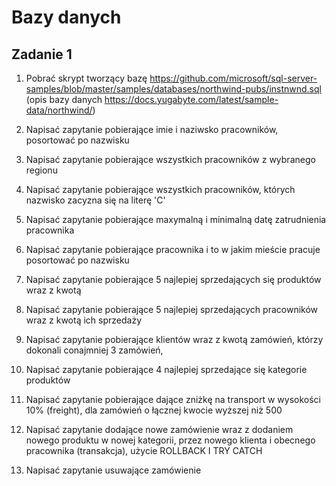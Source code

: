 # Bazy danych
## Zadanie 1 
1. Pobrać skrypt tworzący bazę https://github.com/microsoft/sql-server-samples/blob/master/samples/databases/northwind-pubs/instnwnd.sql (opis bazy danych https://docs.yugabyte.com/latest/sample-data/northwind/)

2. Napisać zapytanie pobierające imie i naziwsko pracowników, posortować po nazwisku
3. Napisać zapytanie pobierające wszystkich pracowników z wybranego regionu
4. Napisać zapytanie pobierające wszystkich pracowników, których nazwisko zacyzna się na literę 'C'
5. Napisać zapytanie pobierające maxymalną i minimalną datę zatrudnienia pracownika
6. Napisać zapytanie pobierające pracownika i to w jakim mieście pracuje posortować po nazwisku
7. Napisać zapytanie pobierające 5 najlepiej sprzedających się produktów wraz z kwotą
8. Napisać zapytanie pobierające 5 najlepiej sprzedających pracowników wraz z kwotą ich sprzedaży
9. Napisać zapytanie pobierające klientów wraz z kwotą zamówień, którzy dokonali conajmniej 3 zamówień, 
10. Napisać zapytanie pobierające 4 najlepiej sprzedające się kategorie produktów
11. Napisać zapytanie pobierające dające zniżkę na transport w wysokości 10% (freight), dla zamówień o łącznej kwocie wyższej niż 500 
12. Napisać zapytanie dodające nowe zamówienie wraz z dodaniem nowego produktu w nowej kategorii, przez nowego klienta i obecnego pracownika (transakcja), użycie ROLLBACK I TRY CATCH
13.  Napisać zapytanie usuwające zamówienie



